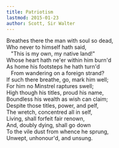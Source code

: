 ```yaml
---
title: Patriotism
lastmod: 2015-01-23
author: Scott, Sir Walter
---
```

Breathes there the man with soul so dead,  
Who never to himself hath said,  
&nbsp;&nbsp; &quot;This is my own, my native land!&quot;  
Whose heart hath ne'er within him burn'd  
As home his footsteps he hath turn'd  
&nbsp;&nbsp; From wandering on a foreign strand?  
If such there breathe, go, mark him well;  
For him no Minstrel raptures swell;  
High though his titles, proud his name,  
Boundless his wealth as wish can claim;  
Despite those titles, power, and pelf,  
The wretch, concentred all in self,  
Living, shall forfeit fair renown,  
And, doubly dying, shall go down  
To the vile dust from whence he sprung,  
Unwept, unhonour'd, and unsung.  

